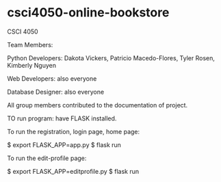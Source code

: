 # csci4050-online-bookstore
CSCI 4050

Team Members:

Python Developers: Dakota Vickers, Patricio Macedo-Flores, Tyler Rosen, Kimberly Nguyen

Web Developers: also everyone

Database Designer: also everyone

All group members contributed to the documentation of project.

TO run program: have FLASK installed.

To run the registration, login page, home page:

$ export FLASK_APP=app.py
$ flask run

To run the edit-profile page:

$ export FLASK_APP=editprofile.py
$ flask run


